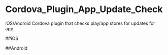 # Cordova_Plugin_App_Update_Check
iOS/Android Cordova plugin that checks play/app stores for updates for app. 


##iOS




##Android